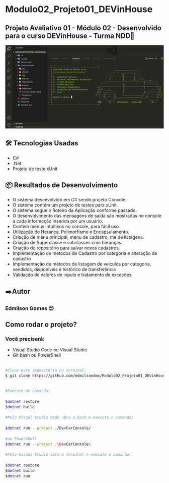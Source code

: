 # Modulo02_Projeto01_DEVinHouse
## Projeto Avaliativo 01 - Módulo 02 -  Desenvolvido para o curso DEVinHouse - Turma NDD🚀

<img src="ConsoleDevCar.png" alt="img tela console">

<h2>🛠️ Tecnologias Usadas</h2>  
<ul>
    <li>C#</li>
    <li>.Net</li>
    <li>Projeto de teste xUnit</li>
</ul>

<h2>📦 Resultados de Desenvolvimento</h2>  
<ul>
    <li>O sistema desenvolvido em C# sendo projeto Console.</li>
    <li>O sistema contém um projeto de testes para xUnit.</li>
    <li>O sistema segue o Roteiro da Aplicação conforme passado.</li>
    <li>O desenvolvimento das mensagens de saída são mostradas no console a cada informação inserida por um usuário.</li>
    <li>Contem menus intuitivos no console, para fácil uso.</li>
    <li>Utilização de Herança, Polimorfismo e Encapsulamento.</li>
    <li>Criação de menu principal, menu de cadastro, me de listagens.</li>
    <li>Criação de Superclasse e subclasses com heranças.</li>
    <li>Criação de repositório para salvar novos cadastros.</li>
    <li>Implementação de metodos de Cadastro por categoria e alteração de cadastro</li>
    <li>Implementação de métodos de listagem de veiculos por categoria, vendidos, disponiveis e histórico de transferência</li>
    <li>Validação de valores de inputs e tratamento de exceções</li>
</ul>

<h2>✒️Autor</h2>
<h3>Edmilson Gomes 😊</h3>

## Como rodar o projeto?
### Você precisará:
<ul>
    <li>Visual Studio Code ou Visual Studio</li>
    <li>Git bash ou PowerShell </li>
</ul>

``` bash

#Clone este repositório no terminal:
$ git clone https://github.com/edmilsondmx/Modulo02_Projeto01_DEVinHouse

```
``` bash

#Execute os comando:

$dotnet restore
$dotnet build

#Pelo Visual Studio Code abra o bash e execute o comando:

$dotnet run --project ./DevCarConsole/

#ou PowerShell
$dotnet run --project .\DevCarConsole\

#Pelo Visual Studio abra o terminal e execute o comando:

$dotnet restore
$dotnet build
$dotnet run

```

``` bash


